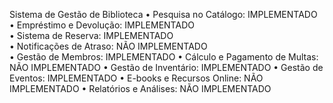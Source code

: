 Sistema de Gestão de Biblioteca 
• Pesquisa no Catálogo: IMPLEMENTADO  
• Empréstimo e Devolução: IMPLEMENTADO  
• Sistema de Reserva: IMPLEMENTADO  
• Notificações de Atraso: NÃO IMPLEMENTADO  
• Gestão de Membros: IMPLEMENTADO 
• Cálculo e Pagamento de Multas: NÃO IMPLEMENTADO 
• Gestão de Inventário: IMPLEMENTADO 
• Gestão de Eventos: IMPLEMENTADO 
• E-books e Recursos Online: NÃO IMPLEMENTADO 
• Relatórios e Análises: NÃO IMPLEMENTADO
